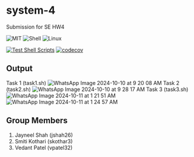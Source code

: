 # system-4
Submission for SE HW4

![MIT](https://img.shields.io/badge/license-MIT-blue)
![Shell](https://img.shields.io/badge/shell-bash-green)
![Linux](https://img.shields.io/badge/Linux-FCC624?style=for-the-badge&logo=linux&logoColor=black)

[![Test Shell Scripts](https://github.com/systems-org/system-4/actions/workflows/main.yml/badge.svg)](https://github.com/systems-org/system-4/actions/workflows/main.yml)
[![codecov](https://codecov.io/gh/systems-org/systems-0/graph/badge.svg?token=YJ5J7QMWZD)](https://codecov.io/gh/systems-org/system-4)


## Output
Task 1 (task1.sh)
![WhatsApp Image 2024-10-10 at 9 20 08 AM](https://github.com/user-attachments/assets/d71b5af1-cb80-42fa-b275-b438985fa913)
Task 2  (task2.sh)
![WhatsApp Image 2024-10-10 at 9 28 17 AM](https://github.com/user-attachments/assets/73957125-07ec-4586-9c40-1c6331c78a0a)
Task 3 (task3.sh)
![WhatsApp Image 2024-10-11 at 1 21 51 AM](https://github.com/user-attachments/assets/120da16f-9470-4a65-9e5d-971ee3debd2b)
![WhatsApp Image 2024-10-11 at 1 24 57 AM](https://github.com/user-attachments/assets/3e1fed8d-643f-4634-8bd5-a89dc76ac5ce)


## Group Members 
1. Jayneel Shah (jshah26) 
2. Smiti Kothari (skothar3) 
3. Vedant Patel (vpatel32)
